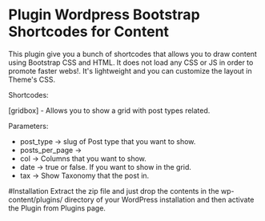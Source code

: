 # Plugin Wordpress Bootstrap Shortcodes for Content

This plugin give you a bunch of shortcodes that allows you to draw content using Bootstrap CSS and HTML. It does not load any CSS or JS in order to promote faster webs!. It's lightweight and you can customize the layout in Theme's CSS.

Shortcodes:

[gridbox] - Allows you to show a grid with post types related.

Parameters:
- post_type -> slug of Post type that you want to show.
- posts_per_page -> 
- col -> Columns that you want to show.
- date -> true or false. If you want to show in the grid.
- tax -> Show Taxonomy that the post in.

#Installation
Extract the zip file and just drop the contents in the wp-content/plugins/ directory of your
WordPress installation and then activate the Plugin from Plugins page.
